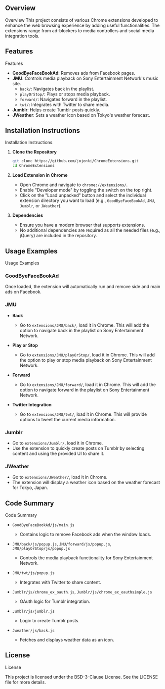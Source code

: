 ## Overview

Overview
This project consists of various Chrome extensions developed to enhance the web browsing experience by adding useful functionalities. The extensions range from ad-blockers to media controllers and social media integration tools.

##
## Features

Features
- **GoodByeFaceBookAd**: Removes ads from Facebook pages.
- **JMU**: Controls media playback on Sony Entertainment Network's music site.
  - `back/`: Navigates back in the playlist.
  - `playOrStop/`: Plays or stops media playback.
  - `forward/`: Navigates forward in the playlist.
  - `twt/`: Integrates with Twitter to share media.
- **Jumblr**: Helps create Tumblr posts quickly.
- **JWeather**: Sets a weather icon based on Tokyo's weather forecast.

##
## Installation Instructions

Installation Instructions
1. **Clone the Repository**
    ```bash
    git clone https://github.com/jojonki/ChromeExtensions.git
    cd ChromeExtensions
    ```

2. **Load Extension in Chrome**
    - Open Chrome and navigate to `chrome://extensions/`.
    - Enable "Developer mode" by toggling the switch on the top right.
    - Click on the "Load unpacked" button and select the individual extension directory you want to load (e.g., `GoodByeFaceBookAd`, `JMU`, `Jumblr`, or `JWeather`).

3. **Dependencies**
    - Ensure you have a modern browser that supports extensions.
    - No additional dependencies are required as all the needed files (e.g., jQuery) are included in the repository.

##
## Usage Examples

Usage Examples

### GoodByeFaceBookAd

Once loaded, the extension will automatically run and remove side and main ads on Facebook.

### JMU

- **Back**
  - Go to `extensions/JMU/back/`, load it in Chrome. This will add the option to navigate back in the playlist on Sony Entertainment Network.
  
- **Play or Stop**
  - Go to `extensions/JMU/playOrStop/`, load it in Chrome. This will add the option to play or stop media playback on Sony Entertainment Network.
  
- **Forward**
  - Go to `extensions/JMU/forward/`, load it in Chrome. This will add the option to navigate forward in the playlist on Sony Entertainment Network.
  
- **Twitter Integration**
  - Go to `extensions/JMU/twt/`, load it in Chrome. This will provide options to tweet the current media information.

### Jumblr

- Go to `extensions/Jumblr/`, load it in Chrome.
- Use the extension to quickly create posts on Tumblr by selecting content and using the provided UI to share it.

### JWeather

- Go to `extensions/JWeather/`, load it in Chrome.
- The extension will display a weather icon based on the weather forecast for Tokyo, Japan.

##
## Code Summary

Code Summary

- `GoodByeFaceBookAd/js/main.js`
  - Contains logic to remove Facebook ads when the window loads.

- `JMU/back/js/popup.js`, `JMU/forward/js/popup.js`, `JMU/playOrStop/js/popup.js`
  - Controls the media playback functionality for Sony Entertainment Network.

- `JMU/twt/js/popup.js`
  - Integrates with Twitter to share content.

- `Jumblr/js/chrome_ex_oauth.js`, `Jumblr/js/chrome_ex_oauthsimple.js`
  - OAuth logic for Tumblr integration.

- `Jumblr/js/jumblr.js`
  - Logic to create Tumblr posts.

- `Jweather/js/back.js`
  - Fetches and displays weather data as an icon.

##
## License

License

This project is licensed under the BSD-3-Clause License. See the LICENSE file for more details.
```